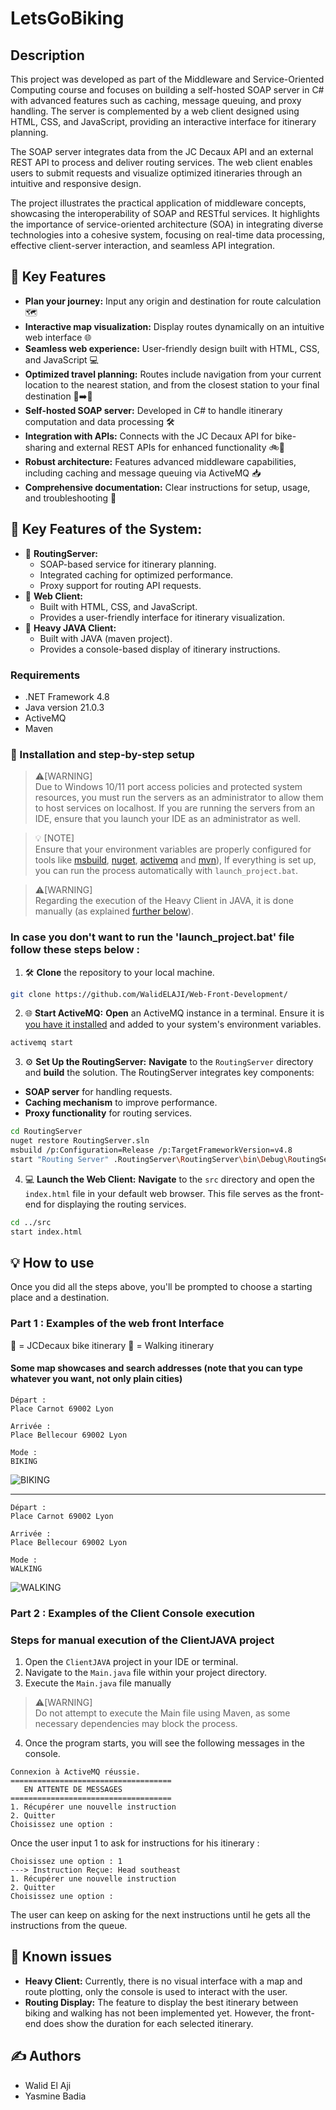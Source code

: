 # LetsGoBiking

## Description
This project was developed as part of the Middleware and Service-Oriented Computing course and focuses on building a self-hosted SOAP server in C# with advanced features such as caching, message queuing, and proxy handling. The server is complemented by a web client designed using HTML, CSS, and JavaScript, providing an interactive interface for itinerary planning.

The SOAP server integrates data from the JC Decaux API and an external REST API to process and deliver routing services. The web client enables users to submit requests and visualize optimized itineraries through an intuitive and responsive design.

The project illustrates the practical application of middleware concepts, showcasing the interoperability of SOAP and RESTful services. It highlights the importance of service-oriented architecture (SOA) in integrating diverse technologies into a cohesive system, focusing on real-time data processing, effective client-server interaction, and seamless API integration.

## 🌟 Key Features
- **Plan your journey:** Input any origin and destination for route calculation 🗺️
- **Interactive map visualization:** Display routes dynamically on an intuitive web interface 🌐
- **Seamless web experience:** User-friendly design built with HTML, CSS, and JavaScript 💻
- **Optimized travel planning:** Routes include navigation from your current location to the nearest station, and from the closest station to your final destination 🚉➡️📍
- **Self-hosted SOAP server:** Developed in C# to handle itinerary computation and data processing 🛠️
- **Integration with APIs:** Connects with the JC Decaux API for bike-sharing and external REST APIs for enhanced functionality 🚲🔗
- **Robust architecture:** Features advanced middleware capabilities, including caching and message queuing via ActiveMQ 📥
- **Comprehensive documentation:** Clear instructions for setup, usage, and troubleshooting 📖

## 🔑 Key Features of the System:
- 🔧 **RoutingServer:**
  - SOAP-based service for itinerary planning.
  - Integrated caching for optimized performance.
  - Proxy support for routing API requests.
- 🌟 **Web Client:**
  - Built with HTML, CSS, and JavaScript.
  - Provides a user-friendly interface for itinerary visualization.
- 🌟 **Heavy JAVA Client:**
  - Built with JAVA (maven project).
  - Provides a console-based display of itinerary instructions.

### Requirements

- .NET Framework 4.8
- Java version 21.0.3
- ActiveMQ
- Maven

### 🚀 Installation and step-by-step setup
>⚠️[WARNING]  
> Due to Windows 10/11 port access policies and protected system resources, you must run the servers as an administrator to allow them to host services on localhost. If you are running the servers from an IDE, ensure that you launch your IDE as an administrator as well.
  
> 💡 [NOTE]  
> Ensure that your environment variables are properly configured for tools like [msbuild](https://visualstudio.microsoft.com/downloads/?cid=learn-onpage-download-cta#build-tools-for-visual-studio-2022), [nuget](https://www.nuget.org/downloads), [activemq](https://activemq.apache.org/components/classic/download/) and [mvn](https://maven.apache.org/download.cgi)), If everything is set up, you can run the process automatically with `launch_project.bat`.

>⚠️[WARNING]    
> Regarding the execution of the Heavy Client in JAVA, it is done manually (as explained [further below](#steps-for-manual-execution-of-the-clientJAVA-project)).


### In case you don't want to run the 'launch_project.bat' file follow these steps below :

1. 🛠️ **Clone** the repository to your local machine.
```bash
git clone https://github.com/WalidELAJI/Web-Front-Development/
```

2. 🌐 **Start ActiveMQ:**
**Open** an ActiveMQ instance in a terminal. Ensure it is [you have it installed](https://activemq.apache.org/components/classic/download/) and added to your system's environment variables.
```bash
activemq start
```

3. ⚙️  **Set Up the RoutingServer:**
**Navigate** to the `RoutingServer` directory and **build** the solution. The RoutingServer integrates key components:
  - **SOAP server** for handling requests.
  - **Caching mechanism** to improve performance.
  - **Proxy functionality** for routing services.
```bash
cd RoutingServer
nuget restore RoutingServer.sln
msbuild /p:Configuration=Release /p:TargetFrameworkVersion=v4.8
start "Routing Server" .RoutingServer\RoutingServer\bin\Debug\RoutingServer.exe
```

4. 💻 **Launch the Web Client:**
**Navigate** to the `src` directory and open the `index.html` file in your default web browser. This file serves as the front-end for displaying the routing services.
```bash
cd ../src
start index.html
```



## 💡 How to use

Once you did all the steps above, you'll be prompted to choose a starting place and a destination.

### Part 1 : Examples of the web front Interface

🔵 = JCDecaux bike itinerary
🔴 = Walking itinerary

#### Some map showcases and search addresses (note that you can type whatever you want, not only plain cities)

```
Départ :
Place Carnot 69002 Lyon

Arrivée :
Place Bellecour 69002 Lyon

Mode :
BIKING
```

![BIKING](https://github.com/user-attachments/assets/644f9360-fb27-499d-816c-efbe985c6c0f)

---

```
Départ :
Place Carnot 69002 Lyon

Arrivée :
Place Bellecour 69002 Lyon

Mode :
WALKING
```

![WALKING](https://github.com/user-attachments/assets/2c4fbd1c-bb0a-4a0f-bae2-5900113d3d38)


### Part 2 : Examples of the Client Console execution

### Steps for manual execution of the ClientJAVA project

1. Open the `ClientJAVA` project in your IDE or terminal.
2. Navigate to the `Main.java` file within your project directory.
3. Execute the `Main.java` file manually
>⚠️[WARNING]    
> Do not attempt to execute the Main file using Maven, as some necessary dependencies may block the process.
4. Once the program starts, you will see the following messages in the console.

```
Connexion à ActiveMQ réussie.
====================================
   EN ATTENTE DE MESSAGES           
====================================
1. Récupérer une nouvelle instruction
2. Quitter
Choisissez une option : 

```
Once the user input 1 to ask for instructions for his itinerary :  
```
Choisissez une option : 1
---> Instruction Reçue: Head southeast
1. Récupérer une nouvelle instruction
2. Quitter
Choisissez une option :

```
The user can keep on asking for the next instructions until he gets all the instructions from the queue. 


## 🐛 Known issues

- **Heavy Client:** Currently, there is no visual interface with a map and route plotting, only the console is used to interact with the user. 
- **Routing Display:** The feature to display the best itinerary between biking and walking has not been implemented yet. However, the front-end does show the duration for each selected itinerary.


## ✍️ Authors

- Walid El Aji 
- Yasmine Badia 



